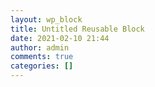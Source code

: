 ```yaml
---
layout: wp_block
title: Untitled Reusable Block
date: 2021-02-10 21:44
author: admin
comments: true
categories: []
---
```

<!-- wp:image {"id":296,"sizeSlug":"large"} -->
<figure class="wp-block-image size-large"><img src="http://donghao.tech/wp-content/uploads/2021/01/Screenshot_2017-08-28-20-21-57-79-576x1024.png" alt="" class="wp-image-296"/></figure>
<!-- /wp:image -->
